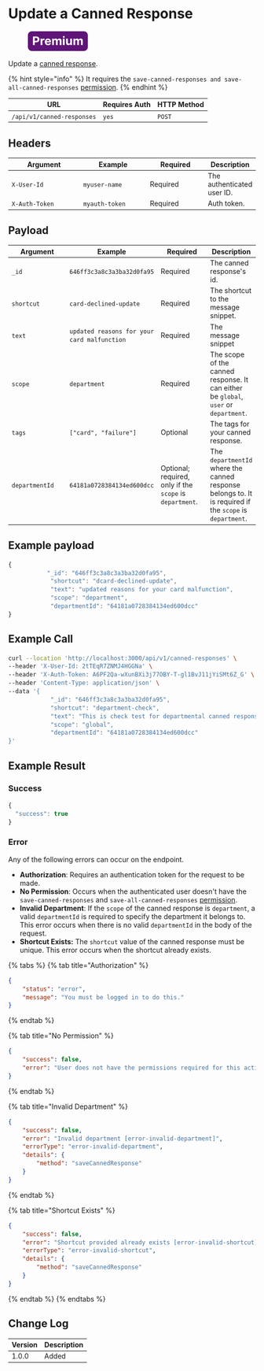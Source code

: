 # Update a Canned Response

<figure><img src="../../../../../../.gitbook/assets/Premium.svg" alt=""><figcaption></figcaption></figure>

Update a [canned response](https://docs.rocket.chat/use-rocket.chat/omnichannel/canned-responses).

{% hint style="info" %}
It requires the `save-canned-responses and save-all-canned-responses` [permission](https://docs.rocket.chat/use-rocket.chat/workspace-administration/permissions).
{% endhint %}

| URL                        | Requires Auth | HTTP Method |
| -------------------------- | ------------- | ----------- |
| `/api/v1/canned-responses` | `yes`         | `POST`      |

## Headers

<table><thead><tr><th width="179">Argument</th><th width="169">Example</th><th width="136">Required</th><th>Description</th></tr></thead><tbody><tr><td><code>X-User-Id</code></td><td><code>myuser-name</code></td><td>Required</td><td>The authenticated  user ID.</td></tr><tr><td><code>X-Auth-Token</code></td><td><code>myauth-token</code></td><td>Required</td><td>Auth token.</td></tr></tbody></table>

## Payload

<table><thead><tr><th width="140">Argument</th><th width="171">Example</th><th width="109">Required</th><th>Description</th></tr></thead><tbody><tr><td><code>_id</code></td><td><code>646ff3c3a8c3a3ba32d0fa95</code></td><td>Required</td><td>The canned response's id.</td></tr><tr><td><code>shortcut</code></td><td><code>card-declined-update</code></td><td>Required</td><td>The shortcut to the message snippet.</td></tr><tr><td><code>text</code></td><td><code>updated reasons for your card malfunction</code></td><td>Required</td><td>The message snippet</td></tr><tr><td><code>scope</code></td><td><code>department</code></td><td>Required</td><td>The scope of the canned response. It can either be <code>global</code>, <code>user</code> or <code>department</code>.</td></tr><tr><td><code>tags</code></td><td><code>["card", "failure"]</code></td><td>Optional</td><td>The tags for your canned response.</td></tr><tr><td><code>departmentId</code></td><td><code>64181a0728384134ed600dcc</code></td><td>Optional; required, only if the <code>scope</code> is <code>department</code>.</td><td>The <code>departmentId</code> where the canned response belongs to. It is required if the <code>scope</code> is <code>department</code>.</td></tr></tbody></table>

## Example payload

```javascript
{
           "_id": "646ff3c3a8c3a3ba32d0fa95",
            "shortcut": "dcard-declined-update",
            "text": "updated reasons for your card malfunction",
            "scope": "department",
            "departmentId": "64181a0728384134ed600dcc"
}
```

## Example Call

```bash
curl --location 'http://localhost:3000/api/v1/canned-responses' \
--header 'X-User-Id: 2tTEqR7ZNMJ4HGGNa' \
--header 'X-Auth-Token: A6PF2Qa-wXunBXi3j77OBY-T-gl1BvJ11jYiSMt6Z_G' \
--header 'Content-Type: application/json' \
--data '{
            "_id": "646ff3c3a8c3a3ba32d0fa95",
            "shortcut": "department-check",
            "text": "This is check test for departmental canned response",
            "scope": "global",
            "departmentId": "64181a0728384134ed600dcc"
}'
```

## Example Result

### Success

```javascript
{
  "success": true
}
```

### Error

Any of the following errors can occur on the endpoint.

* **Authorization**: Requires an authentication token for the request to be made.
* **No Permission**: Occurs when the authenticated user doesn't have the  `save-canned-responses`  and `save-all-canned-responses`  [permission](https://docs.rocket.chat/use-rocket.chat/workspace-administration/permissions).
* **Invalid Department**: If the `scope` of the canned response is `department`, a  valid `departmentId` is required to specify the department it belongs to. This error occurs when there is no valid `departmentId` in the body of the request.
* **Shortcut Exists:** The `shortcut` value of the canned response must be unique. This error occurs when the shortcut already exists.



{% tabs %}
{% tab title="Authorization" %}
```json
{
    "status": "error",
    "message": "You must be logged in to do this."
}
```
{% endtab %}

{% tab title="No Permission" %}
```json
{
    "success": false,
    "error": "User does not have the permissions required for this action [error-unauthorized]"
}
```
{% endtab %}

{% tab title="Invalid Department" %}
```json
{
    "success": false,
    "error": "Invalid department [error-invalid-department]",
    "errorType": "error-invalid-department",
    "details": {
        "method": "saveCannedResponse"
    }
}
```
{% endtab %}

{% tab title="Shortcut Exists" %}
```json
{
    "success": false,
    "error": "Shortcut provided already exists [error-invalid-shortcut]",
    "errorType": "error-invalid-shortcut",
    "details": {
        "method": "saveCannedResponse"
    }
}
```
{% endtab %}
{% endtabs %}

## Change Log

| Version | Description |
| ------- | ----------- |
| 1.0.0   | Added       |

